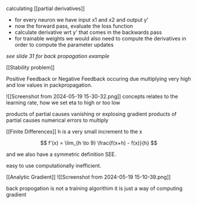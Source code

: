 calculating [[partial derivatives]]


- for every neuron we have input x1 and x2 and output y' 
- now the forward pass, evaluate the loss function 
- calculate derivative wrt y' that comes in the backwards pass
- for trainable weights we would also need to compute the derivatives in order to compute the parameter updates

*see slide 31 for back propagation example*


[[Stability problem]]

Positive Feedback or Negative Feedback  occuring due multiplying very high and low values in packpropagation.

![[Screenshot from 2024-05-19 15-30-32.png]]
concepts relates to the learning rate, how we set eta to high or too low


products of partial causes vanishing or explosing gradient
products of partial causes numerical errors to multiply

[[Finite Differences]]
h is a very small increment to the x

$$
f'(x) = \lim_{h \to 9} \frac{f(x+h) - f(x)}{h}
$$


and we also have a symmetric definition SEE.

easy to use computationally inefficient.

[[Analytic Gradient]]
![[Screenshot from 2024-05-19 15-10-39.png]]




back propogation is not a training algorithim it is just a way of computing gradient